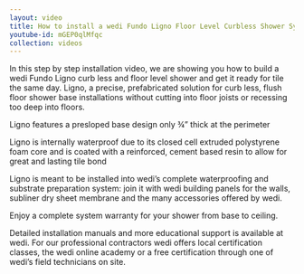 ```yaml
---
layout: video
title: How to install a wedi Fundo Ligno Floor Level Curbless Shower System
youtube-id: mGEP0qlMfqc
collection: videos
---
```


In this step by step installation video, we are showing you how to build a wedi Fundo Ligno curb less and floor level shower and get it ready for tile the same day.
Ligno, a precise, prefabricated solution for curb less, flush floor shower base installations without cutting into floor joists or recessing too deep into floors.

Ligno features a presloped base design only ¾” thick at the perimeter

Ligno is internally waterproof due to its closed cell extruded polystyrene foam core and is coated with a reinforced, cement based resin to allow for great and lasting tile bond

Ligno is meant to be installed into wedi’s complete waterproofing and substrate preparation system: join it with wedi building panels for the walls, subliner dry sheet membrane and the many accessories offered by wedi.

Enjoy a complete system warranty for your shower from base to ceiling.

Detailed installation manuals and more educational support is available at wedi. For our professional contractors wedi offers local certification classes, the wedi online academy or a free certification through one of wedi’s field technicians on site.
